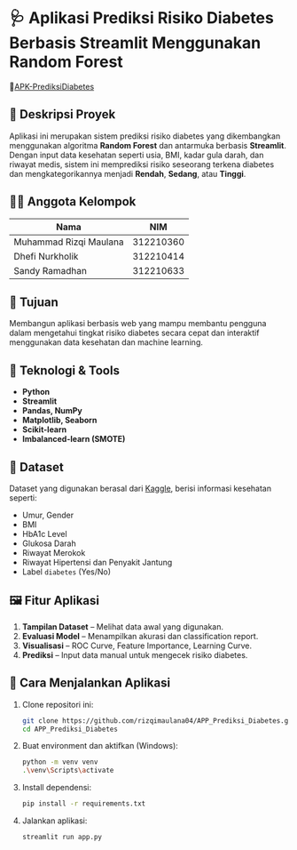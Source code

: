 # 🩺 Aplikasi Prediksi Risiko Diabetes Berbasis Streamlit Menggunakan Random Forest

📌[APK-PrediksiDiabetes](https://predikdiabetes.streamlit.app/)

## 📌 Deskripsi Proyek
Aplikasi ini merupakan sistem prediksi risiko diabetes yang dikembangkan menggunakan algoritma **Random Forest** dan antarmuka berbasis **Streamlit**. Dengan input data kesehatan seperti usia, BMI, kadar gula darah, dan riwayat medis, sistem ini memprediksi risiko seseorang terkena diabetes dan mengkategorikannya menjadi **Rendah**, **Sedang**, atau **Tinggi**.

## 👨‍💻 Anggota Kelompok
| Nama                    | NIM        |
|-------------------------|------------|
| Muhammad Rizqi Maulana | 312210360  |
| Dhefi Nurkholik         | 312210414  |
| Sandy Ramadhan          | 312210633  |

## 🎯 Tujuan
Membangun aplikasi berbasis web yang mampu membantu pengguna dalam mengetahui tingkat risiko diabetes secara cepat dan interaktif menggunakan data kesehatan dan machine learning.

## 🧠 Teknologi & Tools
- **Python**
- **Streamlit**
- **Pandas, NumPy**
- **Matplotlib, Seaborn**
- **Scikit-learn**
- **Imbalanced-learn (SMOTE)**

## 📂 Dataset
Dataset yang digunakan berasal dari [Kaggle](https://www.kaggle.com/datasets/iammustafatz/diabetes-prediction-dataset), berisi informasi kesehatan seperti:
- Umur, Gender
- BMI
- HbA1c Level
- Glukosa Darah
- Riwayat Merokok
- Riwayat Hipertensi dan Penyakit Jantung
- Label `diabetes` (Yes/No)

## 🖼️ Fitur Aplikasi
1. **Tampilan Dataset** – Melihat data awal yang digunakan.
2. **Evaluasi Model** – Menampilkan akurasi dan classification report.
3. **Visualisasi** – ROC Curve, Feature Importance, Learning Curve.
4. **Prediksi** – Input data manual untuk mengecek risiko diabetes.

## 🚀 Cara Menjalankan Aplikasi
1. Clone repositori ini:
   ```bash
   git clone https://github.com/rizqimaulana04/APP_Prediksi_Diabetes.git
   cd APP_Prediksi_Diabetes
2. Buat environment dan aktifkan (Windows):
   ```bash
   python -m venv venv
   .\venv\Scripts\activate
3. Install dependensi:
   ```bash
   pip install -r requirements.txt
4. Jalankan aplikasi:
   ```bash
   streamlit run app.py
